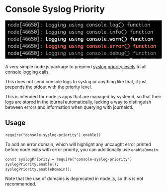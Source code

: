 # Console Syslog Priority

![screenshot.png](screenshot.png)

A very simple node.js package to prepend [syslog priority levels](https://en.wikipedia.org/wiki/Syslog#Severity_level)
to all console logging calls.

This does not send console logs to syslog or anything like that, it just prepends the stdout with the priority level.

This is intended for node.js apps that are managed by systemd, so that their logs are stored in the journal
automatically, lacking a way to distinguish between errors and information when querying with journalctl.

## Usage

```
require("console-syslog-priority").enable()
```

To add an error domain, which will highlight any uncaught error printed before node exits with error priority, you can additionally use `enableDomain`.

```
const syslogPriority = require("console-syslog-priority")
syslogPriority.enable();
syslogPriority.enableDomain();
```

Note that the use of domains is deprecated in node.js, so this is not recommended.


